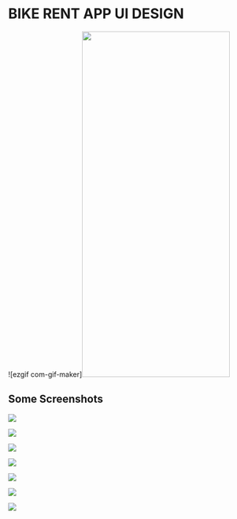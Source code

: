 # BIKE RENT APP UI DESIGN

![ezgif com-gif-maker]<img src="https://user-images.githubusercontent.com/81028182/123064695-3b18d780-d42e-11eb-8d13-702c368daf48.gif" width="300" height="700">


## Some Screenshots

![](assets/images/SS1.png)

![](assets/images/SS2.png)

![](assets/images/SS3.png)

![](assets/images/SS4.png)

![](assets/images/SS5.png)

![](assets/images/SS6.png)

![](assets/images/SS7.png)
